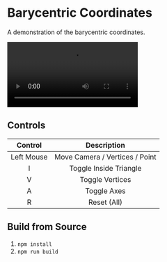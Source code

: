 # Barycentric Coordinates

A demonstration of the barycentric coordinates.

![Preview Video](./resources/preview.mp4)

## Controls
| Control | Description |
|:---:|:---:|
| Left Mouse | Move Camera / Vertices / Point |
| I | Toggle Inside Triangle |
| V | Toggle Vertices |
| A | Toggle Axes |
| R | Reset (All) |

## Build from Source
1. `npm install`
2. `npm run build`
